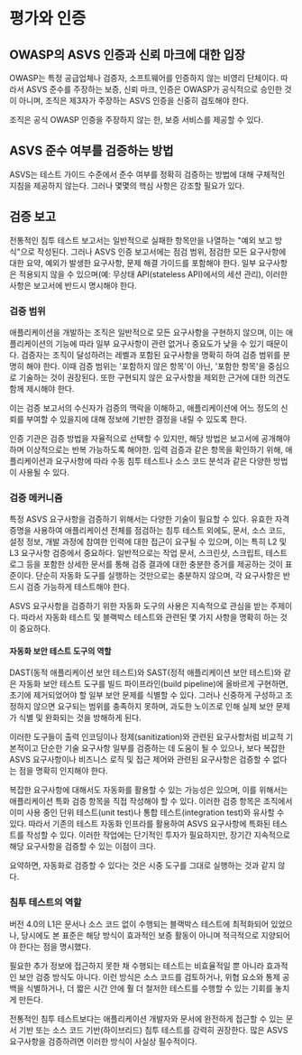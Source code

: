 # 평가와 인증

## OWASP의 ASVS 인증과 신뢰 마크에 대한 입장

OWASP는 특정 공급업체나 검증자, 소프트웨어를 인증하지 않는 비영리 단체이다. 따라서 ASVS 준수를 주장하는 보증, 신뢰 마크, 인증은 OWASP가 공식적으로 승인한 것이 아니며, 조직은 제3자가 주장하는 ASVS 인증을 신중히 검토해야 한다.

조직은 공식 OWASP 인증을 주장하지 않는 한, 보증 서비스를 제공할 수 있다.

## ASVS 준수 여부를 검증하는 방법

ASVS는 테스트 가이드 수준에서 준수 여부를 정확히 검증하는 방법에 대해 구체적인 지침을 제공하지 않는다. 그러나 몇몇의 핵심 사항은 강조할 필요가 있다.

## 검증 보고

전통적인 침투 테스트 보고서는 일반적으로 실패한 항목만을 나열하는 "예외 보고 방식"으로 작성된다. 그러나 ASVS 인증 보고서에는 점검 범위, 점검한 모든 요구사항에 대한 요약, 예외가 발생한 요구사항, 문제 해결 가이드를 포함해야 한다. 일부 요구사항은 적용되지 않을 수 있으며(예: 무상태 API(stateless API)에서의 세션 관리), 이러한 사항은 보고서에 반드시 명시해야 한다.

### 검증 범위

애플리케이션을 개발하는 조직은 일반적으로 모든 요구사항을 구현하지 않으며, 이는 애플리케이션의 기능에 따라 일부 요구사항이 관련 없거나 중요도가 낮을 수 있기 때문이다. 검증자는 조직이 달성하려는 레벨과 포함된 요구사항을 명확히 하여 검증 범위를 분명히 해야 한다. 이때 검증 범위는 '포함하지 않은 항목'이 아닌, '포함한 항목'을 중심으로 기술하는 것이 권장된다. 또한 구현되지 않은 요구사항을 제외한 근거에 대한 의견도 함께 제시해야 한다.

이는 검증 보고서의 수신자가 검증의 맥락을 이해하고, 애플리케이션에 어느 정도의 신뢰를 부여할 수 있을지에 대해 정보에 기반한 결정을 내릴 수 있도록 한다.

인증 기관은 검증 방법을 자율적으로 선택할 수 있지만, 해당 방법은 보고서에 공개해야 하며 이상적으로는 반복 가능하도록 해야한. 입력 검증과 같은 항목을 확인하기 위해, 애플리케이션과 요구사항에 따라 수동 침투 테스트나 소스 코드 분석과 같은 다양한 방법이 사용될 수 있다.

### 검증 메커니즘

특정 ASVS 요구사항을 검증하기 위해서는 다양한 기술이 필요할 수 있다. 유효한 자격 증명을 사용하여 애플리케이션 전체를 점검하는 침투 테스트 외에도, 문서, 소스 코드, 설정 정보, 개발 과정에 참여한 인력에 대한 접근이 요구될 수 있으며, 이는 특히 L2 및 L3 요구사항 검증에서 중요하다. 일반적으로는 작업 문서, 스크린샷, 스크립트, 테스트 로그 등을 포함한 상세한 문서를 통해 검증 결과에 대한 충분한 증거를 제공하는 것이 표준이다. 단순히 자동화 도구를 실행하는 것만으로는 충분하지 않으며, 각 요구사항은 반드시 검증 가능하게 테스트해야 한다.

ASVS 요구사항을 검증하기 위한 자동화 도구의 사용은 지속적으로 관심을 받는 주제이다. 따라서 자동화 테스트 및 블랙박스 테스트와 관련된 몇 가지 사항을 명확히 하는 것이 중요하다.

#### 자동화 보안 테스트 도구의 역할

DAST(동적 애플리케이션 보안 테스트)와 SAST(정적 애플리케이션 보안 테스트)와 같은 자동화 보안 테스트 도구를 빌드 파이프라인(build pipeline)에 올바르게 구현하면, 초기에 제거되었어야 할 일부 보안 문제를 식별할 수 있다. 그러나 신중하게 구성하고 조정하지 않으면 요구되는 범위를 충족하지 못하며, 과도한 노이즈로 인해 실제 보안 문제가 식별 및 완화되는 것을 방해하게 된다.

이러한 도구들이 출력 인코딩이나 정제(sanitization)와 관련된 요구사항처럼 비교적 기본적이고 단순한 기술 요구사항 일부를 검증하는 데 도움이 될 수 있으나, 보다 복잡한 ASVS 요구사항이나 비즈니스 로직 및 접근 제어와 관련된 요구사항은 검증할 수 없다는 점을 명확히 인지해야 한다.

복잡한 요구사항에 대해서도 자동화를 활용할 수 있는 가능성은 있으며, 이를 위해서는 애플리케이션 특화 검증 항목을 직접 작성해야 할 수 있다. 이러한 검증 항목은 조직에서 이미 사용 중인 단위 테스트(unit test)나 통합 테스트(integration test)와 유사할 수 있다. 따라서 기존의 테스트 자동화 인프라를 활용하여 ASVS 요구사항에 특화된 테스트를 작성할 수 있다. 이러한 작업에는 단기적인 투자가 필요하지만, 장기간 지속적으로 해당 요구사항을 검증할 수 있는 이점이 크다.

요약하면, 자동화로 검증할 수 있다는 것은 시중 도구를 그대로 실행하는 것과 같지 않다.

### 침투 테스트의 역할

버전 4.0의 L1은 문서나 소스 코드 없이 수행되는 블랙박스 테스트에 최적화되어 있었으나, 당시에도 본 표준은 해당 방식이 효과적인 보증 활동이 아니며 적극적으로 지양되어야 한다는 점을 명시했다.

필요한 추가 정보에 접근하지 못한 채 수행되는 테스트는 비효율적일 뿐 아니라 효과적인 보안 검증 방식도 아니다. 이런 방식은 소스 코드를 검토하거나, 위협 요소와 통제 공백을 식별하거나, 더 짧은 시간 안에 훨 더 철저한 테스트를 수행할 수 있는 기회를 놓치게 만든다.

전통적인 침투 테스트보다는 애플리케이션 개발자와 문서에 완전하게 접근할 수 있는 문서 기반 또는 소스 코드 기반(하이브리드) 침투 테스트를 강력히 권장한다. 많은 ASVS 요구사항을 검증하려면 이러한 방식이 사실상 필수적이다.


